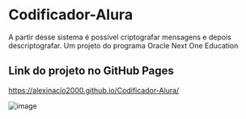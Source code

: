 # Codificador-Alura
A partir desse sistema é possível criptografar mensagens e depois descriptografar. Um projeto do programa Oracle Next One Education

## Link do projeto no GitHub Pages
https://alexinacio2000.github.io/Codificador-Alura/

![image](https://user-images.githubusercontent.com/107261997/188281277-c83b2775-c9d2-46be-ac25-fc98ff9d7623.png)

